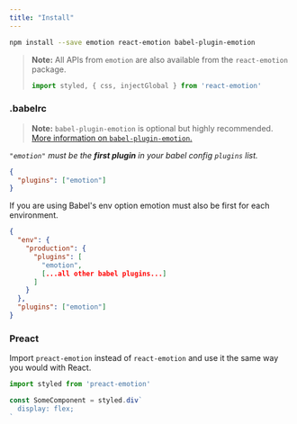 ```yaml
---
title: "Install"
---
```


```bash
npm install --save emotion react-emotion babel-plugin-emotion
```

> **Note:** All APIs from `emotion` are also available from the `react-emotion` package.
> ```javascript
> import styled, { css, injectGlobal } from 'react-emotion'
> ```

### .babelrc

> **Note:** `babel-plugin-emotion` is optional but highly recommended. [More information on `babel-plugin-emotion`.](docs/babel)

_`"emotion"` must be the **first plugin** in your babel config `plugins` list._

```json
{
  "plugins": ["emotion"]
}
```

If you are using Babel's env option emotion must also be first for each environment.

```json
{
  "env": {
    "production": {
      "plugins": [
        "emotion",
        [...all other babel plugins...]
      ]
    }
  },
  "plugins": ["emotion"]
}
```

### Preact

Import `preact-emotion` instead of `react-emotion` and use it the same way you
would with React.

```jsx
import styled from 'preact-emotion'

const SomeComponent = styled.div`
  display: flex;
`
```
